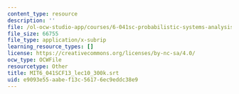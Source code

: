 ```yaml
---
content_type: resource
description: ''
file: /ol-ocw-studio-app/courses/6-041sc-probabilistic-systems-analysis-and-applied-probability-fall-2013/e9093e55aabef13c56176ec9eddc38e9_MIT6_041SCF13_lec10_300k.srt
file_size: 66755
file_type: application/x-subrip
learning_resource_types: []
license: https://creativecommons.org/licenses/by-nc-sa/4.0/
ocw_type: OCWFile
resourcetype: Other
title: MIT6_041SCF13_lec10_300k.srt
uid: e9093e55-aabe-f13c-5617-6ec9eddc38e9
---
```

